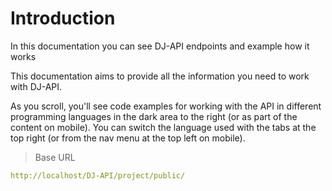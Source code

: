 # Introduction

In this documentation you can see DJ-API endpoints and example how it works

This documentation aims to provide all the information you need to work with DJ-API.

<aside>As you scroll, you'll see code examples for working with the API in different programming languages in the dark area to the right (or as part of the content on mobile).
You can switch the language used with the tabs at the top right (or from the nav menu at the top left on mobile).</aside>

> Base URL

```yaml
http://localhost/DJ-API/project/public/
```
